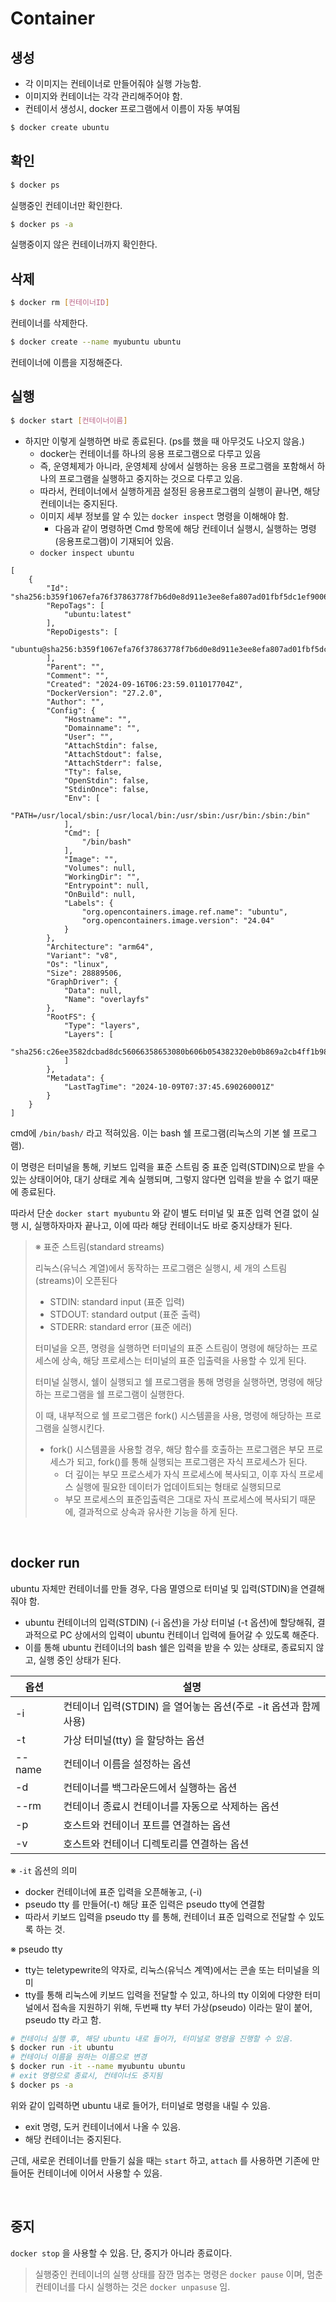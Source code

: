 # Container

## 생성

- 각 이미지는 컨테이너로 만들어줘야 실행 가능함.
- 이미지와 컨테이너는 각각 관리해주어야 함.
- 컨테이서 생성시, docker 프로그램에서 이름이 자동 부여됨

```sh
$ docker create ubuntu
```

## 확인

```sh
$ docker ps
```

실행중인 컨테이너만 확인한다.

```sh
$ docker ps -a
```

실행중이지 않은 컨테이너까지 확인한다.

## 삭제

```sh
$ docker rm [컨테이너ID]
```

컨테이너를 삭제한다.

```sh
$ docker create --name myubuntu ubuntu
```

컨테이너에 이름을 지정해준다.

## 실행

```sh
$ docker start [컨테이너이름]
```

- 하지만 이렇게 실행하면 바로 종료된다. (ps를 했을 때 아무것도 나오지 않음.)
  - docker는 컨테이너를 하나의 응용 프로그램으로 다루고 있음
  - 즉, 운영체제가 아니라, 운영체제 상에서 실행하는 응용 프로그램을 포함해서 하나의 프로그램을 실행하고 중지하는 것으로 다루고 있음.
  - 따라서, 컨테이너에서 실행하게끔 설정된 응용프로그램의 실행이 끝나면, 해당 컨테이너는 중지된다.
  - 이미지 세부 정보를 알 수 있는 `docker inspect` 명령을 이해해야 함.
    - 다음과 같이 명령하면 Cmd 항목에 해당 컨테이너 실행시, 실행하는 명령(응용프로그램)이 기재되어 있음.
  - `docker inspect ubuntu`

```tsx
[
    {
        "Id": "sha256:b359f1067efa76f37863778f7b6d0e8d911e3ee8efa807ad01fbf5dc1ef9006b",
        "RepoTags": [
            "ubuntu:latest"
        ],
        "RepoDigests": [
            "ubuntu@sha256:b359f1067efa76f37863778f7b6d0e8d911e3ee8efa807ad01fbf5dc1ef9006b"
        ],
        "Parent": "",
        "Comment": "",
        "Created": "2024-09-16T06:23:59.011017704Z",
        "DockerVersion": "27.2.0",
        "Author": "",
        "Config": {
            "Hostname": "",
            "Domainname": "",
            "User": "",
            "AttachStdin": false,
            "AttachStdout": false,
            "AttachStderr": false,
            "Tty": false,
            "OpenStdin": false,
            "StdinOnce": false,
            "Env": [
                "PATH=/usr/local/sbin:/usr/local/bin:/usr/sbin:/usr/bin:/sbin:/bin"
            ],
            "Cmd": [
                "/bin/bash"
            ],
            "Image": "",
            "Volumes": null,
            "WorkingDir": "",
            "Entrypoint": null,
            "OnBuild": null,
            "Labels": {
                "org.opencontainers.image.ref.name": "ubuntu",
                "org.opencontainers.image.version": "24.04"
            }
        },
        "Architecture": "arm64",
        "Variant": "v8",
        "Os": "linux",
        "Size": 28889506,
        "GraphDriver": {
            "Data": null,
            "Name": "overlayfs"
        },
        "RootFS": {
            "Type": "layers",
            "Layers": [
                "sha256:c26ee3582dcbad8dc56066358653080b606b054382320eb0b869a2cb4ff1b98b"
            ]
        },
        "Metadata": {
            "LastTagTime": "2024-10-09T07:37:45.690260001Z"
        }
    }
]
```

cmd에 `/bin/bash/` 라고 적혀있음. 이는 bash 쉘 프로그램(리눅스의 기본 쉘 프로그램).

이 명령은 터미널을 통해, 키보드 입력을 표준 스트림 중 표준 입력(STDIN)으로 받을 수 있는 상태이어야, 대기 상태로 계속 실행되며, 그렇지 않다면 입력을 받을 수 없기 때문에 종료된다.

따라서 단순 `docker start myubuntu` 와 같이 별도 터미널 및 표준 입력 연결 없이 실행 시, 실행하자마자 끝나고, 이에 따라 해당 컨테이너도 바로 중지상태가 된다.

> ※ 표준 스트림(standard streams)
>
> 리눅스(유닉스 계열)에서 동작하는 프로그램은 실행시, 세 개의 스트림(streams)이 오픈된다
>
> - STDIN: standard input (표준 입력)
> - STDOUT: standard output (표준 출력)
> - STDERR: standard error (표준 에러)
>
> 터미널을 오픈, 명령을 실행하면 터미널의 표준 스트림이 명령에 해당하는 프로세스에 상속, 해당 프로세스는 터미널의 표준 입출력을 사용할 수 있게 된다.
>
> 터미널 실행시, 쉘이 실행되고 쉘 프로그램을 통해 명령을 실행하면, 명령에 해당하는 프로그램을 쉘 프로그램이 실행한다.
>
> 이 때, 내부적으로 쉘 프로그램은 fork() 시스템콜을 사용, 명령에 해당하는 프로그램을 실행시킨다.
>
> - fork() 시스템콜을 사용할 경우, 해당 함수를 호출하는 프로그램은 부모 프로세스가 되고, fork()를 통해 실행되는 프로그램은 자식 프로세스가 된다.
>   - 더 깊이는 부모 프로스세가 자식 프로세스에 복사되고, 이후 자식 프로세스 실행에 필요한 데이터가 업데이트되는 형태로 실행되므로
>   - 부모 프로세스의 표준입출력은 그대로 자식 프로세스에 복사되기 때문에, 결과적으로 상속과 유사한 기능을 하게 된다.

<br/>

## docker run

ubuntu 자체만 컨테이너를 만들 경우, 다음 멸영으로 터미널 및 입력(STDIN)을 연결해줘야 함.

- ubuntu 컨테이너의 입력(STDIN) (-i 옵션)을 가상 터미널 (-t 옵션)에 할당해줘, 결과적으로 PC 상에서의 입력이 ubuntu 컨테이너 입력에 들어갈 수 있도록 해준다.
- 이를 통해 ubuntu 컨테이너의 bash 쉘은 입력을 받을 수 있는 상태로, 종료되지 않고, 실행 중인 상태가 된다.

| 옵션   | 설명                                                         |
| ------ | ------------------------------------------------------------ |
| -i     | 컨테이너 입력(STDIN) 을 열어놓는 옵션(주로 -it 옵션과 함께 사용) |
| -t     | 가상 터미널(tty) 을 할당하는 옵션                            |
| --name | 컨테이너 이름을 설정하는 옵션                                |
| -d     | 컨테이너를 백그라운드에서 실행하는 옵션                      |
| --rm   | 컨테이너 종료시 컨테이너를 자동으로 삭제하는 옵션            |
| -p     | 호스트와 컨테이너 포트를 연결하는 옵션                       |
| -v     | 호스트와 컨테이너 디렉토리를 연결하는 옵션                   |

※ `-it` 옵션의 의미

- docker 컨테이너에 표준 입력을 오픈해놓고, (-i)
- pseudo tty 를 만들어(-t) 해당 표준 입력은 pseudo tty에 연결함
- 따라서 키보드 입력을 pseudo tty 를 통해, 컨테이너 표준 입력으로 전달할 수 있도록 하는 것.

※ pseudo tty

- tty는 teletypewrite의 약자로, 리눅스(유닉스 계역)에서는 콘솔 또는 터미널을 의미
- tty를 통해 리눅스에 키보드 입력을 전달할 수 있고, 하나의 tty 이외에 다양한 터미널에서 접속을 지원하기 위해, 두번째 tty 부터 가상(pseudo) 이라는 말이 붙어, pseudo tty 라고 함.

```sh
# 컨테이너 실행 후, 해당 ubuntu 내로 들어가, 터미널로 명령을 진행할 수 있음.
$ docker run -it ubuntu
# 컨테이너 이름을 원하는 이름으로 변경
$ docker run -it --name myubuntu ubuntu
# exit 명령으로 종료시, 컨테이너도 중지됨
$ docker ps -a
```

위와 같이 입력하면 ubuntu 내로 들어가, 터미널로 명령을 내릴 수 있음.

- exit 명령, 도커 컨테이너에서 나올 수 있음.
- 해당 컨테이너는 중지된다.

근데, 새로운 컨테이너를 만들기 싫을 때는 `start` 하고, `attach` 를 사용하면 기존에 만들어둔 컨테이너에 이어서 사용할 수 있음.

<br/>

## 중지

`docker stop` 을 사용할 수 있음. 단, 중지가 아니라 종료이다.

> 실행중인 컨테이너의 실행 상태를 잠깐 멈추는 명령은 `docker pause` 이며, 멈춘 컨테이너를 다시 실행하는 것은 `docker unpasuse` 임.

